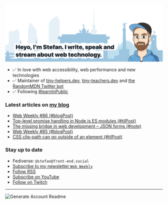 <img alt="Heyo, I'm Stefan. I write and speak about web technology." src="https://raw.githubusercontent.com/stefanjudis/stefanjudis/main/screenshot.png">

- ✅ In love with web accessibility, web performance and new technologies
- ✅ Maintainer of [tiny-helpers.dev](https://tiny-helpers.dev), [tiny-teachers.dev](https://tiny-teachers.dev/) and [the RandomMDN Twitter bot](https://twitter.com/randomMDN)
- ✅ Following [#learnInPublic](https://www.stefanjudis.com/today-i-learned/)
### Latest articles on [my blog](https://www.stefanjudis.com)

<!-- BLOG-POST-LIST:START -->
- [Web Weekly #86 &lpar;#blogPost&rpar;](https://www.stefanjudis.com/blog/web-weekly-86/)
- [Top-level promise handling in Node.js ES modules &lpar;#tilPost&rpar;](https://www.stefanjudis.com/today-i-learned/top-level-promise-handling-in-node-js/)
- [The missing bridge in web development – JSON forms &lpar;#note&rpar;](https://www.stefanjudis.com/notes/the-missing-bridge-in-web-development-json-forms/)
- [Web Weekly #85 &lpar;#blogPost&rpar;](https://www.stefanjudis.com/blog/web-weekly-85/)
- [CSS clip-path can go outside of an element &lpar;#tilPost&rpar;](https://www.stefanjudis.com/today-i-learned/css-clip-path-can-go-outside-of-an-element/)
<!-- BLOG-POST-LIST:END -->

### Stay up to date

- Fediverse: `@stefan@front-end.social`
- [Subscribe to my newsletter `Web Weekly`](https://webweekly.email/)
- [Follow RSS](https://www.stefanjudis.com/feeds/)
- [Subscribe on YouTube](https://youtube.com/c/stefanjudis)
- [Follow on Twitch](https://www.twitch.tv/stefanjudis)

---

![Generate Account Readme](https://github.com/stefanjudis/stefanjudis/workflows/Generate%20Account%20Readme/badge.svg)
